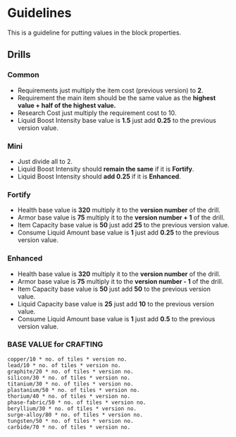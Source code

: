 # Guidelines

This is a guideline for putting values in the block properties.

## Drills
### Common
- Requirements just multiply the item cost (previous version) to **2**.
- Requirement the main item should be the same value as the **highest value + half of the highest value.**
- Research Cost just multiply the requirement cost to 10.
- Liquid Boost Intensity base value is **1.5** just add **0.25** to the previous version value.

### Mini
- Just divide all to 2.
- Liquid Boost Intensity should **remain the same** if it is **Fortify**.
- Liquid Boost Intensity should **add 0.25** if it is **Enhanced**.

### Fortify

- Health base value is **320** multiply it to the **version number** of the drill.
- Armor base value is **75** multiply it to the **version number + 1** of the drill.
- Item Capacity base value is **50** just add **25** to the previous version value.
- Consume Liquid Amount base value is **1** just add **0.25** to the previous version value.

### Enhanced

- Health base value is **320** multiply it to the **version number** of the drill.
- Armor base value is **75** multiply it to the **version number - 1** of the drill.
- Item Capacity base value is **50** just add **50** to the previous version value.
- Liquid Capacity base value is **25** just add **10** to the previous version value.
- Consume Liquid Amount base value is **1** just add **0.5** to the previous version value.

### BASE VALUE for CRAFTING
    copper/10 * no. of tiles * version no.
    lead/10 * no. of tiles * version no.
    graphite/20 * no. of tiles * version no.
    silicon/30 * no. of tiles * version no.
    titanium/30 * no. of tiles * version no.
    plastanium/50 * no. of tiles * version no.
    thorium/40 * no. of tiles * version no.
    phase-fabric/50 * no. of tiles * version no.
    beryllium/30 * no. of tiles * version no.
    surge-alloy/80 * no. of tiles * version no.
    tungsten/50 * no. of tiles * version no.
    carbide/70 * no. of tiles * version no.